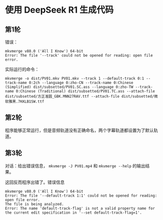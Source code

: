 # 使用 DeepSeek R1 生成代码

## 第1轮

错误：

```
mkvmerge v88.0 ('All I Know') 64-bit
Error: The file '--track' could not be opened for reading: open file error.
```

实际运行的命令：

```
mkvmerge -o dist/PV01.mkv PV01.mkv --track 1 --default-track 0:1 --track-name 0:2ch --language 0:zho-CN --track-name 0:Chinese (Simplified) dist/subsetted/PV01.SC.ass --language 0:zho-TW --track-name 0:Chinese (Traditional) dist/subsetted/PV01.TC.ass --attach-file dist/subsetted/方正准圆_GBK.MNN27RAV.ttf --attach-file dist/subsetted/微软雅黑.7KKLB1SW.ttf
```

## 第2轮

程序能够正常运行，但是音频轨道没有正确命名，两个字幕轨道都设置为了默认轨道。

## 第3轮

对话：给出错误信息， `mkvmerge -J PV01.mp4` 和 `mkvmerge --help` 的输出结果。

这回反而程序出错了。错误信息

```
mkvmerge v88.0 ('All I Know') 64-bit
Error: The file '--default-track 1:1' could not be opened for reading: open file error.
The file is being analyzed.
Error: The name 'default-track-flag' is not a valid property name for the current edit specification in '--set default-track-flag=1'.
```
